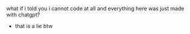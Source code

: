 what if i told you i cannot code at all and everything here was just made with chatgpt?
* that is a lie btw
